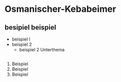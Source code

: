 # Osmanischer-Kebabeimer
## besipiel beispiel
- beispiel l
- beispiel 2
  - beispiel 2 Unterthema
##
1. Beispiel
2. Beispiel
3. Beispiel
